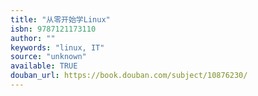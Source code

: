 ```yaml
---
title: "从零开始学Linux"
isbn: 9787121173110
author: ""
keywords: "linux, IT"
source: "unknown"
available: TRUE
douban_url: https://book.douban.com/subject/10876230/
---
```

